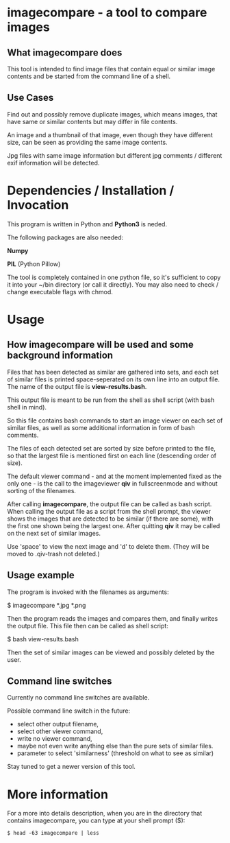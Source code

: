# imagecompare - a tool to compare images

## What imagecompare does

This tool is intended to find image files that contain equal or similar image contents
and be started from the command line of a shell.

## Use Cases

Find out and possibly remove duplicate images, which means images, that have same or
similar contents but may differ in file contents.

An image and a thumbnail of that image, even though they have different size,
can be seen as providing the same image contents.

Jpg files with same image information but different jpg comments / different exif information
will be detected.


# Dependencies / Installation / Invocation

This program is written in Python and **Python3** is neded.

The following packages are also needed:

**Numpy**

**PIL** (Python Pillow)

The tool is completely contained in one python file, so it's sufficient to
copy it into your ~/bin directory (or call it directly).
You may also need to check / change executable flags with chmod.


# Usage

## How imagecompare will be used and some background information

Files that has been detected as similar are gathered into sets, and each set of similar
files is printed space-seperated on its own line into an output file.
The name of the output file is **view-results.bash**.

This output file is meant to be run from the shell as shell script (with bash shell in mind).

So this file contains bash commands to start an image viewer on each set of similar files,
as well as some additional information in form of bash comments.

The files of each detected set are sorted by size before printed to the file,
so that the largest file is mentioned first on each line (descending order of size).

The default viewer command - and at the moment implemented fixed as the only one -
is the call to the imageviewer **qiv** in fullscreenmode
and without sorting of the filenames.

After calling **imagecompare**, the output file can be called as
bash script.
When calling the output file as a script from the shell prompt,
the viewer shows the images that are detected to be similar (if there are some),
with the first one shown being the largest one.
After quitting **qiv** it may be called on the next set of similar images.

Use 'space' to view the next image and 'd' to delete them.
(They will be moved to .qiv-trash not deleted.)



## Usage example


The program is invoked with the filenames as arguments:

$ imagecompare \*.jpg \*.png

Then the program reads the images and compares them,
and finally writes the output file.
This file then can be called as shell script:

$ bash view-results.bash

Then the set of similar images can be viewed and possibly deleted by the user.


## Command line switches

Currently no command line switches are available.

Possible command line switch in the future:

- select other output filename,
- select other viewer command,
- write no viewer command,
- maybe not even write anything else than the pure sets of similar files.
- parameter to select 'similarness' (threshold on what to see as similar)

Stay tuned to get a newer version of this tool.


# More information

For a more into details description, when you are in the directory that contains
imagecompare, you can type at your shell prompt ($):

    $ head -63 imagecompare | less


